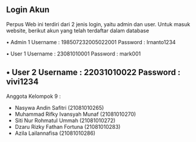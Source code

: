 Login Akun
-------------
Perpus Web ini terdiri dari 2 jenis login, yaitu admin dan user. 
Untuk masuk website, berikut akun yang telah terdaftar dalam database

• Admin 1 
  Username : 198507232005022001
  Password : Irnanto1234

• User 1 
  Username : 23081010001
  Password : mark001

• User 2
  Username : 22031010022
  Password : vivi1234
---------------------------
Anggota Kelompok 9 :
- Nasywa Andin Safitri (21081010265)
- Muhammad Rifky Ivansyah Munaf (21081010270)
- Siti Nur Rohmatul Ummah (21081010272)
- Dzaru Rizky Fathan Fortuna (21081010283)
- Azila Lailannafisa (21081010286)
